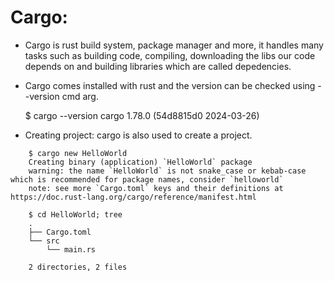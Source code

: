 # Cargo:

- Cargo is rust build system, package manager and more, it handles many tasks such as building code,
compiling, downloading the libs our code depends on and building libraries which are called depedencies.

- Cargo comes installed with rust and the version can be checked using --version cmd arg.

    $ cargo --version
    cargo 1.78.0 (54d8815d0 2024-03-26)

- Creating project: cargo is also used to create a project. 

```
    $ cargo new HelloWorld
    Creating binary (application) `HelloWorld` package
    warning: the name `HelloWorld` is not snake_case or kebab-case which is recommended for package names, consider `helloworld`
    note: see more `Cargo.toml` keys and their definitions at https://doc.rust-lang.org/cargo/reference/manifest.html

    $ cd HelloWorld; tree
    .
    ├── Cargo.toml
    └── src
        └── main.rs

    2 directories, 2 files
```
